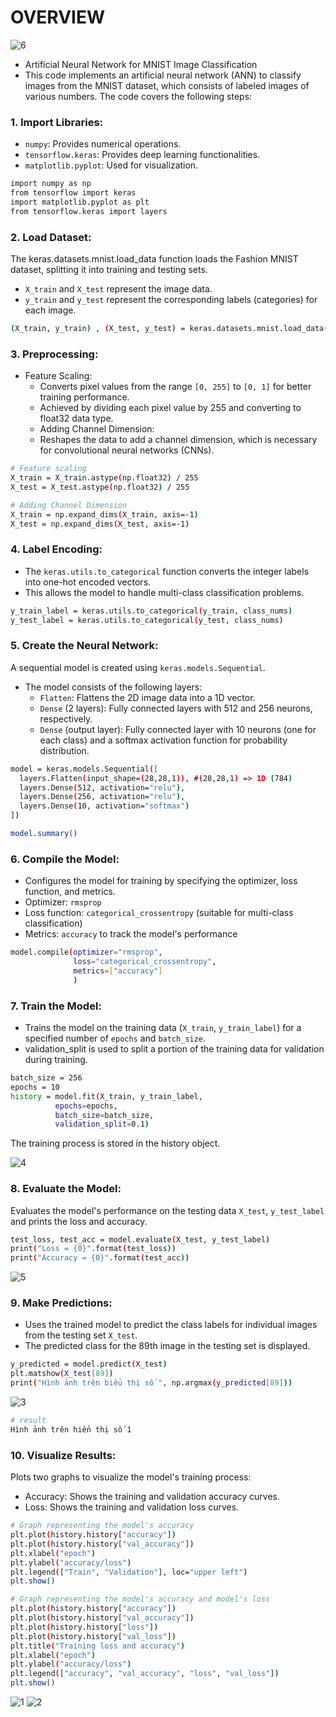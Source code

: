 # OVERVIEW

![6](https://github.com/tuanng1102/ann-image-classification-with-mnist-dataset/assets/147653892/ef6d64e4-b12c-4293-81e8-655962fbab90)


- Artificial Neural Network for MNIST Image Classification
- This code implements an artificial neural network (ANN) to classify images from the MNIST dataset, which consists of labeled images of various numbers. The code covers the following steps:

### 1. Import Libraries:

- ```numpy```: Provides numerical operations.
- ```tensorflow.keras```: Provides deep learning functionalities.
- ```matplotlib.pyplot```: Used for visualization.

``` bash
import numpy as np
from tensorflow import keras
import matplotlib.pyplot as plt
from tensorflow.keras import layers
```

### 2. Load Dataset:

The keras.datasets.mnist.load_data function loads the Fashion MNIST dataset, splitting it into training and testing sets.
- ```X_train``` and ```X_test``` represent the image data.
- ```y_train``` and ```y_test``` represent the corresponding labels (categories) for each image.

``` bash
(X_train, y_train) , (X_test, y_test) = keras.datasets.mnist.load_data()
```

### 3. Preprocessing:

- Feature Scaling:
    - Converts pixel values from the range ```[0, 255]``` to ```[0, 1]``` for better training performance.
    - Achieved by dividing each pixel value by 255 and converting to float32 data type.
    - Adding Channel Dimension:
    - Reshapes the data to add a channel dimension, which is necessary for convolutional neural networks (CNNs).

``` bash
# Feature scaling
X_train = X_train.astype(np.float32) / 255
X_test = X_test.astype(np.float32) / 255

# Adding Channel Dimension
X_train = np.expand_dims(X_train, axis=-1)
X_test = np.expand_dims(X_test, axis=-1)
```

### 4. Label Encoding:

- The ```keras.utils.to_categorical``` function converts the integer labels into one-hot encoded vectors.
- This allows the model to handle multi-class classification problems.

``` bash
y_train_label = keras.utils.to_categorical(y_train, class_nums)
y_test_label = keras.utils.to_categorical(y_test, class_nums)
```

### 5. Create the Neural Network:

A sequential model is created using ```keras.models.Sequential```.
- The model consists of the following layers:
  - ```Flatten```: Flattens the 2D image data into a 1D vector.
  - ```Dense``` (2 layers): Fully connected layers with 512 and 256 neurons, respectively.
  - ```Dense``` (output layer): Fully connected layer with 10 neurons (one for each class) and a softmax activation function for probability distribution.

``` bash
model = keras.models.Sequential([
  layers.Flatten(input_shape=(28,28,1)), #(28,28,1) => 1D (784)
  layers.Dense(512, activation="relu"),
  layers.Dense(256, activation="relu"),
  layers.Dense(10, activation="softmax")
])

model.summary()
```

### 6. Compile the Model:

- Configures the model for training by specifying the optimizer, loss function, and metrics.
- Optimizer: ```rmsprop```
- Loss function: ```categorical_crossentropy``` (suitable for multi-class classification)
- Metrics: ```accuracy``` to track the model's performance

``` bash
model.compile(optimizer="rmsprop",
              loss="categorical_crossentropy",
              metrics=["accuracy"]
              )
```

### 7. Train the Model:

- Trains the model on the training data (```X_train```, ```y_train_label```) for a specified number of ```epochs``` and ```batch_size```.
- validation_split is used to split a portion of the training data for validation during training.

``` bash
batch_size = 256
epochs = 10
history = model.fit(X_train, y_train_label,
          epochs=epochs,
          batch_size=batch_size,
          validation_split=0.1)
```
The training process is stored in the history object.

![4](https://github.com/tuanng1102/ann-image-classification-with-mnist-dataset/assets/147653892/e8e7bf60-c223-42b2-8723-7806c55fa992)


### 8. Evaluate the Model:

Evaluates the model's performance on the testing data ```X_test```, ```y_test_label``` and prints the loss and accuracy.

``` bash
test_loss, test_acc = model.evaluate(X_test, y_test_label)
print("Loss = {0}".format(test_loss))
print("Accuracy = {0}".format(test_acc))
```

![5](https://github.com/tuanng1102/ann-image-classification-with-mnist-dataset/assets/147653892/7edcd296-3466-494d-86f9-f6674a7f430d)

### 9. Make Predictions:

- Uses the trained model to predict the class labels for individual images from the testing set ```X_test```.
- The predicted class for the 89th image in the testing set is displayed.

``` bash
y_predicted = model.predict(X_test)
plt.matshow(X_test[89])
print("Hình ảnh trên biểu thị số ", np.argmax(y_predicted[89]))
```

![3](https://github.com/tuanng1102/ann-image-classification-with-mnist-dataset/assets/147653892/bff95277-3a3c-4dd7-9f45-437e00337416)

``` bash
# result
Hình ảnh trên hiển thị số 1
```
### 10. Visualize Results:

Plots two graphs to visualize the model's training process:
- Accuracy: Shows the training and validation accuracy curves.
- Loss: Shows the training and validation loss curves.

``` bash
# Graph representing the model's accuracy
plt.plot(history.history["accuracy"])
plt.plot(history.history["val_accuracy"])
plt.xlabel("epoch")
plt.ylabel("accuracy/loss")
plt.legend(["Train", "Validation"], loc="upper left")
plt.show()

# Graph representing the model's accuracy and model's loss
plt.plot(history.history["accuracy"])
plt.plot(history.history["val_accuracy"])
plt.plot(history.history["loss"])
plt.plot(history.history["val_loss"])
plt.title("Training loss and accuracy")
plt.xlabel("epoch")
plt.ylabel("accuracy/loss")
plt.legend(["accuracy", "val_accuracy", "loss", "val_loss"])
plt.show()
```
![1](https://github.com/tuanng1102/ann-image-classification-with-mnist-dataset/assets/147653892/805241cb-38ab-4ae7-8e2a-268997b668e9)
![2](https://github.com/tuanng1102/ann-image-classification-with-mnist-dataset/assets/147653892/411bda39-fb5e-4fa0-92f6-7cf08fc02d7a)
